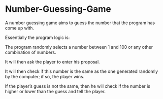 # Number-Guessing-Game
A number guessing game aims to guess the number that the program has come up with. 
<p>Essentially the program logic is: </p>
<p>The program randomly selects a number between 1 and 100 or any other combination of numbers. </p>
<p>It will then ask the player to enter his proposal. </p>
<p>It will then check if this number is the same as the one generated randomly by the computer; if so, the player wins. </p>
<p>If the player’s guess is not the same, then he will check if the number is higher or lower than the guess and tell the player.</p>
